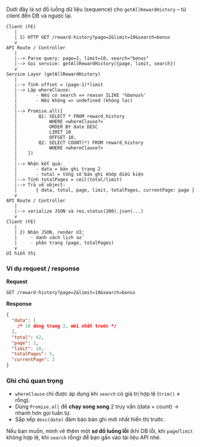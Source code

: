 Dưới đây là sơ đồ luồng dữ liệu (sequence) cho `getAllRewardHistory` – từ client đến DB và ngược lại.

```
Client (FE)
   |
   | 1) HTTP GET /reward-history?page=2&limit=10&search=bonus
   v
API Route / Controller
   |
   |--> Parse query: page=2, limit=10, search="bonus"
   |--> Gọi service: getAllRewardHistory({page, limit, search})
   v
Service Layer (getAllRewardHistory)
   |
   |--> Tính offset = (page-1)*limit
   |--> Lập whereClause:
   |       - Nếu có search => reason ILIKE '%bonus%'
   |       - Nếu không => undefined (không lọc)
   |
   |--> Promise.all([
   |        Q1: SELECT * FROM reward_history
   |            WHERE <whereClause?>
   |            ORDER BY date DESC
   |            LIMIT 10
   |            OFFSET 10,
   |        Q2: SELECT COUNT(*) FROM reward_history
   |            WHERE <whereClause?>
   |    ])
   |
   |--> Nhận kết quả:
   |       - data = bản ghi trang 2
   |       - total = tổng số bản ghi khớp điều kiện
   |--> Tính totalPages = ceil(total/limit)
   |--> Trả về object:
   |       { data, total, page, limit, totalPages, currentPage: page }
   v
API Route / Controller
   |
   |--> serialize JSON và res.status(200).json(...)
   v
Client (FE)
   |
   | 2) Nhận JSON, render UI:
   |     - danh sách lịch sử
   |     - phân trang (page, totalPages)
   v
UI hiển thị
```

### Ví dụ request / response

**Request**

```
GET /reward-history?page=2&limit=10&search=bonus
```

**Response**

```json
{
  "data": [
    /* 10 dòng trang 2, mới nhất trước */
  ],
  "total": 42,
  "page": 2,
  "limit": 10,
  "totalPages": 5,
  "currentPage": 2
}
```

### Ghi chú quan trọng

- `whereClause` chỉ được áp dụng khi `search` có giá trị hợp lệ (`trim()` ≠ rỗng).
- Dùng `Promise.all` để **chạy song song** 2 truy vấn (data + count) → nhanh hơn gọi tuần tự.
- Sắp xếp `desc(date)` đảm bảo bản ghi mới nhất hiển thị trước.

Nếu bạn muốn, mình vẽ thêm một **sơ đồ luồng lỗi** (khi DB lỗi, khi `page`/`limit` không hợp lệ, khi `search` rỗng) để bạn gắn vào tài liệu API nhé.
